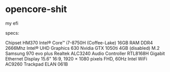 # opencore-shit
my efi 

specs:

Chipset HM370
Intel® Core™ i7-8750H (Coffee-Lake)
16GB RAM DDR4 2666Mhz
Intel® UHD Graphics 630
Nvidia GTX 1050ti 4GB (disabled)
M.2 Samsung 970 evo plus
Realtek ALC3240 Audio Controller
RTL8168H Gigabit Ethernet
Display 15.6" 16:9, 1920 × 1080 pixels FHD, 60Hz
Intel WiFi AC9260 
Trackpad ELAN 061B
